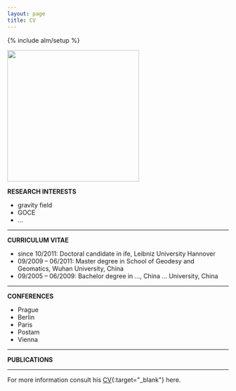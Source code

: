 ```yaml
---
layout: page
title: CV
---
```


{% include alm/setup %}
<script language="javascript">
$($("#cv").children()[0]).css('color', '#EC6197');
</script>

<img src="http://wuhu-ife.github.io/homepage/imgs/portray.jpg" height=300px width=300px />


**RESEARCH INTERESTS**

+ gravity field
+ GOCE 
+ ...

---

**CURRICULUM VITAE**

+ since 10/2011: Doctoral candidate in ife, Leibniz University Hannover 
+ 09/2009 – 06/2011: Master degree in School of Geodesy and Geomatics, Wuhan University, China
+ 09/2005 – 06/2009: Bachelor degree in ..., China ... University, China


---

**CONFERENCES**

+ Prague
+ Berlin
+ Paris
+ Postam
+ Vienna

--- 

**PUBLICATIONS**

---

For more information consult his [CV](http://wuhu-ife.github.io/homepage/documents/CV-example.pdf){:target="_blank"} here.

